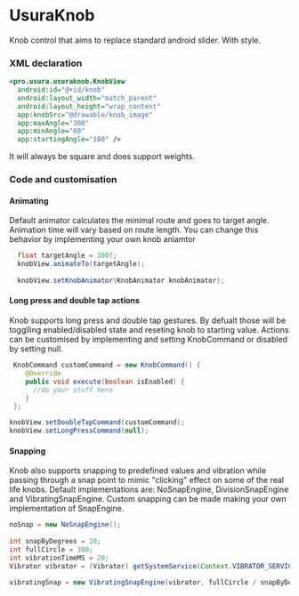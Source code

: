 # UsuraKnob
Knob control that aims to replace standard android slider. With style.

### XML declaration
```xml
<pro.usura.usuraknob.KnobView
  android:id="@+id/knob"
  android:layout_width="match_parent"
  android:layout_height="wrap_content"
  app:knobSrc="@drawable/knob_image"
  app:maxAngle="300"
  app:minAngle="60"
  app:startingAngle="180" />
```

It will always be square and does support weights.

### Code and customisation

#### Animating

Default animator calculates the minimal route and goes to target angle. Animation time will vary based on route length. You
can change this behavior by implementing your own knob aniamtor
```java
  float targetAngle = 300f;
  knobView.animateTo(targetAngle);
  
  knobView.setKnobAnimator(KnobAnimator knobAnimator);
```

#### Long press and double tap actions

Knob supports long press and double tap gestures. By defualt those will be togglling enabled/disabled state and reseting knob to starting value. Actions can be customised by implementing and setting KnobCommand or disabled by setting null.

```java
 KnobCommand customCommand = new KnobCommand() {
    @Override
    public void execute(boolean isEnabled) {
      //do your stuff here
    }
 };

knobView.setDoubleTapCommand(customCommand);
knobView.setLongPressCommand(null);
```

#### Snapping

Knob also supports snapping to predefined values and vibration while passing through a snap point to mimic "clicking" effect on some of the real life knobs. Default implementations are: NoSnapEngine, DivisionSnapEngine and VibratingSnapEngine. Custom snapping can be made making your own implementation of SnapEngine.

```java
noSnap = new NoSnapEngine();
  
int snapByDegrees = 20;
int fullCircle = 360;
int vibrationTimeMS = 20;
Vibrator vibrator = (Vibrator) getSystemService(Context.VIBRATOR_SERVICE);
  
vibratingSnap = new VibratingSnapEngine(vibrator, fullCircle / snapByDegrees, vibrationTimeMS);
```
